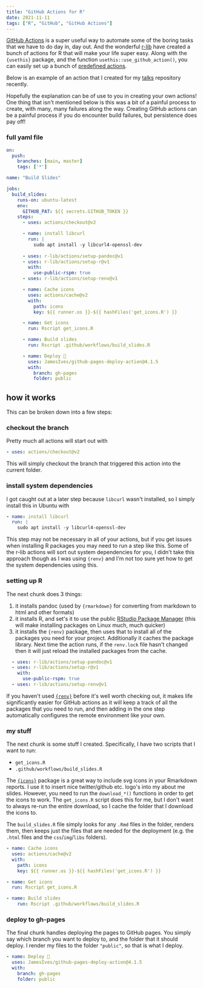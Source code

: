 ```yaml
---
title: "GitHub Actions for R"
date: 2021-11-11
tags: ["R", "GitHub", "GitHub Actions"]
---
```


[GitHub Actions](https://github.com/features/actions) is a super useful way to automate some of the boring tasks that
we have to do day in, day out. And the wonderful [r-lib](https://github.com/r-lib) have created a bunch of actions for
R that will make your life super easy. Along with the `{usethis}` package, and the function
`usethis::use_github_action()`, you can easily set up a bunch of
[predefined actions](https://github.com/r-lib/actions/tree/master/examples).

Below is an example of an action that I created for my [talks](https://github.com/tomjemmett/talks) repository recently.

Hopefully the explanation can be of use to you in creating your own actions! One thing that isn't mentioned below is
this was a bit of a painful process to create, with many, many failures along the way. Creating GitHub actions can be a
painful process if you do encounter build failures, but persistence does pay off!

### full yaml file

``` yaml
on:
  push:
    branches: [main, master]
    tags: ['*']

name: "Build Slides"

jobs:
  build_slides:
    runs-on: ubuntu-latest
    env:
      GITHUB_PAT: ${{ secrets.GITHUB_TOKEN }}
    steps:
      - uses: actions/checkout@v2

      - name: install libcurl
        run: |
          sudo apt install -y libcurl4-openssl-dev
          
      - uses: r-lib/actions/setup-pandoc@v1
      - uses: r-lib/actions/setup-r@v1
        with:
          use-public-rspm: true
      - uses: r-lib/actions/setup-renv@v1

      - name: Cache icons
        uses: actions/cache@v2
        with:
          path: icons
          key: ${{ runner.os }}-${{ hashFiles('get_icons.R') }}

      - name: Get icons
        run: Rscript get_icons.R

      - name: Build slides
        run: Rscript .github/workflows/build_slides.R

      - name: Deploy 🚀
        uses: JamesIves/github-pages-deploy-action@4.1.5
        with:
          branch: gh-pages
          folder: public
```

## how it works

This can be broken down into a few steps:

### checkout the branch

Pretty much all actions will start out with

``` yaml
- uses: actions/checkout@v2
```

This will simply checkout the branch that triggered this action into the current folder.

### install system dependencies

I got caught out at a later step because `libcurl` wasn't installed, so I simply install this in Ubuntu with

``` yaml
- name: install libcurl
  run: |
    sudo apt install -y libcurl4-openssl-dev
```

This step may not be necessary in all of your actions, but if you get issues when installing R packages you may need
to run a step like this. Some of the r-lib actions will sort out system dependencies for you, I didn't take this
approach though as I was using `{renv}` and I'm not too sure yet how to get the system dependencies using this.

### setting up R

The next chunk does 3 things:

1) it installs pandoc (used by `{rmarkdown}` for converting from markdown to html and other formats)
2) it installs R, and set's it to use the public [RStudio Package Manager](https://packagemanager.rstudio.com/client/)
(this will make installing packages on Linux much, much quicker)
3) it installs the `{renv}` package, then uses that to install all of the packages you need for your project.
Additionally it caches the package library. Next time the action runs, if the `renv.lock` file hasn't changed then it
will just reload the installed packages from the cache.

``` yaml
  - uses: r-lib/actions/setup-pandoc@v1
  - uses: r-lib/actions/setup-r@v1
    with:
      use-public-rspm: true
  - uses: r-lib/actions/setup-renv@v1
```

If you haven't used [`{renv}`](https://github.com/rstudio/renv) before it's well worth checking out, it makes life
significantly easier for GitHub actions as it will keep a track of all the packages that you need to run, and then
adding in the one step automatically configures the remote environment like your own.

### my stuff

The next chunk is some stuff I created. Specifically, I have two scripts that I want to run:

* `get_icons.R`
* `.github/workflows/build_slides.R`

The [`{icons}`](https://github.com/mitchelloharawild/icons) package is a great way to include svg icons in your
Rmarkdown reports. I use it to insert nice twitter/github etc. logo's into my about me slides. However, you need to
run the `download_*()` functions in order to get the icons to work. The `get_icons.R` script does this for me, but I
don't want to always re-run the entire download, so I cache the folder that I download the icons to.

The `build_slides.R` file simply looks for any `.Rmd` files in the folder, renders them, then keeps just the files that
are needed for the deployment (e.g. the `.html` files and the `css`/`img`/`libs` folders).

``` yaml
- name: Cache icons
  uses: actions/cache@v2
  with:
    path: icons
    key: ${{ runner.os }}-${{ hashFiles('get_icons.R') }}

- name: Get icons
  run: Rscript get_icons.R

- name: Build slides
    run: Rscript .github/workflows/build_slides.R
```

### deploy to gh-pages

The final chunk handles deploying the pages to GitHub pages. You simply say which branch you want to deploy to, and the
folder that it should deploy. I render my files to the folder `"public"`, so that is what I deploy.

``` yaml
- name: Deploy 🚀
  uses: JamesIves/github-pages-deploy-action@4.1.5
  with:
    branch: gh-pages
    folder: public
```
